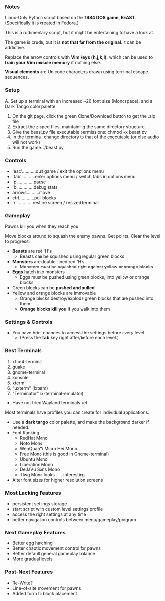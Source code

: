 ### Notes

Linux-Only Python script based on the **1984 DOS game, BEAST**. (Specifically it is created in Fedora.)

This is a rudimentary script, but it might be entertaining to have a look at.

The game is crude, but it is **not that far from the original**. It can be addictive.

Replace the arrow controls with **Vim keys (h,j,k,l)**, which can be used to **train your Vim muscle memory** if nothing else.

**Visual elements** are Unicode characters drawn using terminal escape sequences.

### Setup

A. Set up a terminal with an increased ~26 font size (Monospace), and a Dark Tango color palette.
1. On the git page, click the green Clone/Download button to get the .zip file
2. Extract the zipped files, maintaining the same directory structure
3. Give the beast.py file executable permissions: chmod +x beast.py
4. In the terminal, change directory to that of the executable (or else audio will not work)
5. Run the game: ./beast.py

### Controls

* 'esc'...........quit game / exit the options menu
* 'tab'...........enter options menu / switch tabs in options menu
* 'p'.............pause
* 'b'.............debug stats
* arrows..........move
* ctrl............pull blocks
* 'r'.............restore screen / resized terminal

### Gameplay

Pawns kill you when they reach you.

Move blocks around to squash the enemy pawns. Get points. Clear the level to progress.

* **Beasts** are red 'H's
	* Beasts can be squished using regular green blocks
* **Monsters** are double-lined red 'H's
	* Monsters must be squished right against yellow or orange blocks
* **Eggs** hatch into monsters
	* Eggs must be pushed using green blocks, into yellow or orange blocks
* Green blocks can be **pushed and pulled**
* Yellow and orange blocks are immovable
	* Orange blocks destroy/explode green blocks that are pushed into them.
	* **Orange blocks kill you** if you walk into them


### Settings & Controls

* You have brief chances to access the settings before every level
	* (Press the **Tab** key right after/before each level.)


### Best Terminals

1. xfce4-terminal
2. guake
3. gnome-terminal 
4. konsole
5. xterm
6. "uxterm" (lxterm)
7. "Terminator" (x-terminal-emulator)

* Have not tried Wayland terminals yet

 Most terminals have profiles you can create for individual applications.

* Use a **dark tango** color palette, and make the background darker if needed.
* Font Ranking
	* RedHat Mono
	* Noto Mono
	* WenQuanYi Micro Hei Mono
	* Free Mono (this is good in Gnome-terminal)
	* Ubuntu Mono
 	* Liberation Mono
 	* DeJaVu Sans Mono
 	* Tlwg Mono looks . . . interesting
* Alter font sizes for higher resolution screens

### Most Lacking Features

* persistent settings storage
* start script with custom level settings profile
* access the right settings at any time
* better navigation controls between menu/gameplay/program

### Next Gameplay Features

* Better egg hatching
* Better chaotic movement control for pawns
* Better default general gameplay balance
* More gradual levels

### Post-Next Features

* Re-Write?
* Line-of-site movement for pawns
* Added form to block placement


